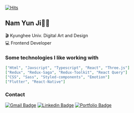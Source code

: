 

<div>
	
  [![Hits](https://hits.seeyoufarm.com/api/count/incr/badge.svg?url=https%3A%2F%2Fgithub.com%2FYunjiNam)](https://hits.seeyoufarm.com) 
      
  </div>
  
  <h2>Nam Yun Ji👩‍💻</h2>
  
  <div>  
  	<p>🎬 Kyunghee Univ. Digital Art and Design<br>💻 Frontend Developer
  </div>
  
### Some technologies I like working with

```json
["Html", "Javscript", "Typescript", "React", "Three.js"]
["Redux", "Redux-Saga", "Redux-Toolkit", "React Query"]
["CSS", "Sass", "Styled-components", "Emotion"]
["Flutter", "React-Native"]
```
      
  <h3> Contact </h3>
  <div>
   
  [![Gmail Badge](https://img.shields.io/badge/-Gmail-d14836?style=flat-square&logo=Gmail&logoColor=white&link=mailto:ndbsen722@gmail.com)](mailto:ndbsen722@gmail.com) [![Linkedin Badge](https://img.shields.io/badge/-LinkedIn-blue?style=flat-square&logo=Linkedin&logoColor=white&link=https://www.linkedin.com/in/yunji-nam-66a455206/)](https://www.linkedin.com/in/yunji-nam-66a455206/) [![Portfolio Badge](https://img.shields.io/badge/-Portfolio-black?style=flat-square&logo=Notion&logoColor=white&link=https://dull-break-11a.notion.site/c5a449c8a4c946dcb980bb11dd3faf9b?pvs=4&target=_blank)](https://dull-break-11a.notion.site/c5a449c8a4c946dcb980bb11dd3faf9b?pvs=4)
  </div>
